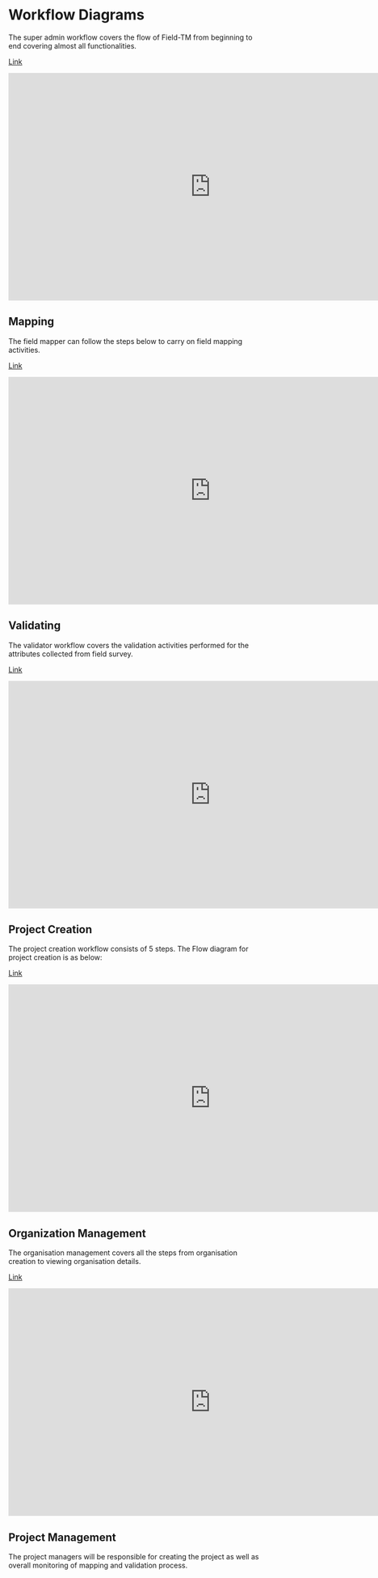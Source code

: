 # Workflow Diagrams

The super admin workflow covers the flow of Field-TM from beginning to
end covering almost all functionalities.

[Link](https://www.figma.com/embed?embed_host=share&url=https%3A%2F%2Fwww.figma.com%2Fdesign%2Fql3I4DigHvFFbIGZUpEdjv%2FUser-flow-diagram%3Fnode-id%3D1-314%26t%3DvbkyN4gQXVOAnqgF-1)

<iframe
    style="border: none;"
    width="800"
    height="450"
    src="https://www.figma.com/embed?embed_host=share&url=https%3A%2F%2Fwww.figma.com%2Fdesign%2Fql3I4DigHvFFbIGZUpEdjv%2FUser-flow-diagram%3Fnode-id%3D1-314%26t%3DvbkyN4gQXVOAnqgF-1"
    allowfullscreen
></iframe>

## Mapping

The field mapper can follow the steps below to carry on
field mapping activities.

[Link](https://www.figma.com/embed?embed_host=share&url=https%3A%2F%2Fwww.figma.com%2Fdesign%2Fql3I4DigHvFFbIGZUpEdjv%2FUser-flow-diagram%3Fnode-id%3D1-135%26t%3DvbkyN4gQXVOAnqgF-1)

<iframe
    style="border: none;"
    width="800"
    height="450"
    src="https://www.figma.com/embed?embed_host=share&url=https%3A%2F%2Fwww.figma.com%2Fdesign%2Fql3I4DigHvFFbIGZUpEdjv%2FUser-flow-diagram%3Fnode-id%3D1-135%26t%3DvbkyN4gQXVOAnqgF-1"
    allowfullscreen
></iframe>

## Validating

The validator workflow covers the validation activities
performed for the attributes collected from
field survey.

[Link](https://www.figma.com/embed?embed_host=share&url=https%3A%2F%2Fwww.figma.com%2Fdesign%2Fql3I4DigHvFFbIGZUpEdjv%2FUser-flow-diagram%3Fnode-id%3D1-266%26t%3DvbkyN4gQXVOAnqgF-1)

<iframe
    style="border: none;"
    width="800"
    height="450"
    src="https://www.figma.com/embed?embed_host=share&url=https%3A%2F%2Fwww.figma.com%2Fdesign%2Fql3I4DigHvFFbIGZUpEdjv%2FUser-flow-diagram%3Fnode-id%3D1-266%26t%3DvbkyN4gQXVOAnqgF-1"
    allowfullscreen
></iframe>

## Project Creation

The project creation workflow consists of 5 steps. The
Flow diagram for project creation is as below:

[Link](https://www.figma.com/embed?embed_host=share&url=https%3A%2F%2Fwww.figma.com%2Fdesign%2Fql3I4DigHvFFbIGZUpEdjv%2FUser-flow-diagram%3Fnode-id%3D0-1%26t%3DvbkyN4gQXVOAnqgF-1)

<iframe
    style="border: none;"
    width="800"
    height="450"
    src="https://www.figma.com/embed?embed_host=share&url=https%3A%2F%2Fwww.figma.com%2Fdesign%2Fql3I4DigHvFFbIGZUpEdjv%2FUser-flow-diagram%3Fnode-id%3D0-1%26t%3DvbkyN4gQXVOAnqgF-1"
    allowfullscreen
></iframe>

## Organization Management

The organisation management covers all the steps from organisation
creation to viewing organisation details.

[Link](https://www.figma.com/embed?embed_host=share&url=https%3A%2F%2Fwww.figma.com%2Fdesign%2Fql3I4DigHvFFbIGZUpEdjv%2FUser-flow-diagram%3Fnode-id%3D1-218%26t%3DvbkyN4gQXVOAnqgF-1)

<iframe
    style="border: none;"
    width="800"
    height="450"
    src="https://www.figma.com/embed?embed_host=share&url=https%3A%2F%2Fwww.figma.com%2Fdesign%2Fql3I4DigHvFFbIGZUpEdjv%2FUser-flow-diagram%3Fnode-id%3D1-218%26t%3DvbkyN4gQXVOAnqgF-1"
    allowfullscreen
></iframe>

## Project Management

The project managers will be responsible for creating the project
as well as overall monitoring of
mapping and validation process.

